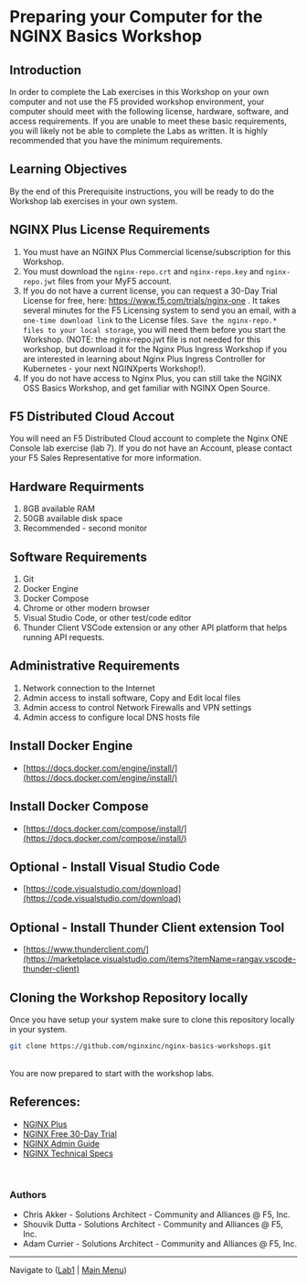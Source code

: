 # Preparing your Computer for the NGINX Basics Workshop

## Introduction

In order to complete the Lab exercises in this Workshop on your own computer and not use the F5 provided workshop environment, your computer should meet with the following license, hardware, software, and access requirements. If you are unable to meet these basic requirements, you will likely not be able to complete the Labs as written.  It is highly recommended that you have the minimum requirements.

## Learning Objectives

By the end of this Prerequisite instructions, you will be ready to do the Workshop lab exercises in your own system.

## NGINX Plus License Requirements

1. You must have an NGINX Plus Commercial license/subscription for this Workshop.
2. You must download the `nginx-repo.crt` and `nginx-repo.key` and `nginx-repo.jwt` files from your MyF5 account.
3. If you do not have a current license, you can request a 30-Day Trial License for free, here: https://www.f5.com/trials/nginx-one . It takes several minutes for the F5 Licensing system to send you an email, with a `one-time download link` to the License files.  `Save the nginx-repo.* files to your local storage`, you will need them before you start the Workshop.  (NOTE: the nginx-repo.jwt file is not needed for this workshop, but download it for the Nginx Plus Ingress Workshop if you are interested in learning about Nginx Plus Ingress Controller for Kubernetes - your next NGINXperts Workshop!).
4. If you do not have access to Nginx Plus, you can still take the NGINX OSS Basics Workshop, and get familiar with NGINX Open Source.

## F5 Distributed Cloud Accout

You will need an F5 Distributed Cloud account to complete the Nginx ONE Console lab exercise (lab 7).  If you do not have an Account, please contact your F5 Sales Representative for more information.

## Hardware Requirments

1. 8GB available RAM
2. 50GB available disk space
3. Recommended - second monitor

## Software Requirements

1. Git
1. Docker Engine
1. Docker Compose
1. Chrome or other modern browser
1. Visual Studio Code, or other test/code editor
1. Thunder Client VSCode extension or any other API platform that helps running API requests.

## Administrative Requirements

1. Network connection to the Internet
1. Admin access to install software, Copy and Edit local files
1. Admin access to control Network Firewalls and VPN settings
1. Admin access to configure local DNS hosts file

## Install Docker Engine

- [https://docs.docker.com/engine/install/](https://docs.docker.com/engine/install/)

## Install Docker Compose

- [https://docs.docker.com/compose/install/](https://docs.docker.com/compose/install/)

## Optional - Install Visual Studio Code

- [https://code.visualstudio.com/download](https://code.visualstudio.com/download)

## Optional - Install Thunder Client extension Tool

- [https://www.thunderclient.com/](https://marketplace.visualstudio.com/items?itemName=rangav.vscode-thunder-client)

## Cloning the Workshop Repository locally

Once you have setup your system make sure to clone this repository locally in your system.

```bash
git clone https://github.com/nginxinc/nginx-basics-workshops.git

```

<br/>
You are now prepared to start with the workshop labs.
<br/>

## References:

- [NGINX Plus](https://docs.nginx.com/nginx/)
- [NGINX Free 30-Day Trial](https://www.f5.com/trials/free-trial-nginx-plus-and-nginx-app-protect)
- [NGINX Admin Guide](https://docs.nginx.com/nginx/admin-guide/)
- [NGINX Technical Specs](https://docs.nginx.com/nginx/technical-specs/)

<br/>

### Authors

- Chris Akker - Solutions Architect - Community and Alliances @ F5, Inc.
- Shouvik Dutta - Solutions Architect - Community and Alliances @ F5, Inc.
- Adam Currier - Solutions Architect - Community and Alliances @ F5, Inc.

-------------

Navigate to ([Lab1](../lab1/readme.md) | [Main Menu](../readme.md))